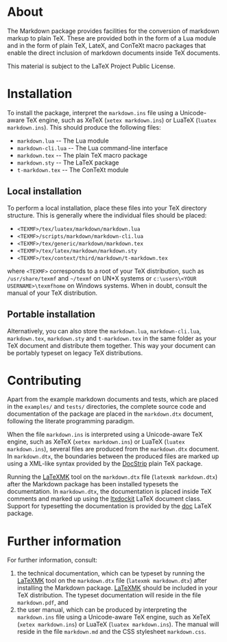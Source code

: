 # About #

The Markdown package provides facilities for the conversion of markdown markup
to plain TeX. These are provided both in the form of a Lua module and in the
form of plain TeX, LateX, and ConTeXt macro packages that enable the direct
inclusion of markdown documents inside TeX documents.

This material is subject to the LaTeX Project Public License.

# Installation #

To install the package, interpret the `markdown.ins` file using a Unicode-aware
TeX engine, such as XeTeX (`xetex markdown.ins`) or LuaTeX
(`luatex markdown.ins`). This should produce the following files:

 * `markdown.lua` -- The Lua module
 * `markdown-cli.lua` -- The Lua command-line interface
 * `markdown.tex` -- The plain TeX macro package
 * `markdown.sty` -- The LaTeX package
 * `t-markdown.tex` -- The ConTeXt module

## Local installation ##

To perform a local installation, place these files into your TeX directory
structure. This is generally where the individual files should be placed:

 * `<TEXMF>/tex/luatex/markdown/markdown.lua`
 * `<TEXMF>/scripts/markdown/markdown-cli.lua`
 * `<TEXMF>/tex/generic/markdown/markdown.tex`
 * `<TEXMF>/tex/latex/markdown/markdown.sty`
 * `<TEXMF>/tex/context/third/markdown/t-markdown.tex`

where `<TEXMF>` corresponds to a root of your TeX distribution, such as
`/usr/share/texmf` and `~/texmf` on UN\*X systems or
`c:\users\<YOUR USERNAME>\texmfhome` on Windows systems. When in doubt,
consult the manual of your TeX distribution.

## Portable installation ##

Alternatively, you can also store the `markdown.lua`, `markdown-cli.lua`,
`markdown.tex`, `markdown.sty` and `t-markdown.tex` in the same folder as your
TeX document and distribute them together. This way your document can be
portably typeset on legacy TeX distributions.

# Contributing #

Apart from the example markdown documents and tests, which are placed in the
`examples/` and `tests/` directories, the complete source code and
documentation of the package are placed in the `markdown.dtx` document,
following the literate programming paradigm.

When the file `markdown.ins` is interpreted using a Unicode-aware TeX engine,
such as XeTeX (`xetex markdown.ins`) or LuaTeX (`luatex markdown.ins`), several
files are produced from the `markdown.dtx` document. In `markdown.dtx`, the
boundaries between the produced files are marked up using a XML-like syntax
provided by the [DocStrip][] plain TeX package.

Running the [LaTeXMK][LaTeXMK] tool on the `markdown.dtx` file
(`latexmk markdown.dtx`) after the Markdown package has been installed typesets
the documentation. In `markdown.dtx`, the documentation is placed inside TeX
comments and marked up using the [ltxdockit][] LaTeX document class. Support
for typesetting the documentation is provided by the [doc][] LaTeX package.

 [DocStrip]:  https://ctan.org/pkg/docstrip   (docstrip – Remove comments from file)
 [LaTeXMK]:   https://ctan.org/pkg/latexmk    (latexmk – Fully automated LaTeX document generation)
 [ltxdockit]: https://ctan.org/pkg/ltxdockit  (ltxdockit – Documentation support)
 [doc]:       https://ctan.org/pkg/doc        (doc – Format LaTeX documentation)

# Further information #

For further information, consult:

1. the technical documentation, which can be typeset by running the
   [LaTeXMK][LaTeXMK] tool on the `markdown.dtx` file
   (`latexmk markdown.dtx`) after installing the Markdown package.
   [LaTeXMK][LaTeXMK] should be included in your TeX distribution. The typeset
   documentation will reside in the file `markdown.pdf`, and
2. the user manual, which can be produced by interpreting the `markdown.ins`
   file using a Unicode-aware TeX engine, such as XeTeX (`xetex markdown.ins`)
   or LuaTeX (`luatex markdown.ins`). The manual will reside in the file
   `markdown.md` and the CSS stylesheet `markdown.css`.

